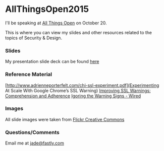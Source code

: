 # AllThingsOpen2015
I'll be speaking at [All Things Open](http://allthingsopen.org/) on October 20. 

This is where you can view my slides and other resources related to the topics of Security &amp; Design. 

### Slides
My presentation slide deck can be found [here](https://docs.google.com/a/fastly.com/presentation/d/1UzRh5VIJfk4O0RtI_YLzaTUQhN6s0FVS4873Jc6yxlM/edit?usp=sharing)

### Reference Material
[http://www.adrienneporterfelt.com/chi-ssl-experiment.pdf](Experimenting At Scale With Google Chrome’s SSL Warning)
[Improving SSL Warnings: Comprehension and Adherence](https://adrifelt.github.io/sslinterstitial-chi.pdf)
[Igoring the Warning Signs - Wired](http://www.slate.com/articles/technology/future_tense/2015/02/ssl_warnings_users_ignore_them_can_we_fix_that.2.html)

### Images
All slide images were taken from [Flickr Creative Commons](https://www.flickr.com/creativecommons/)

### Questions/Comments
Email me at jade@fastly.com
